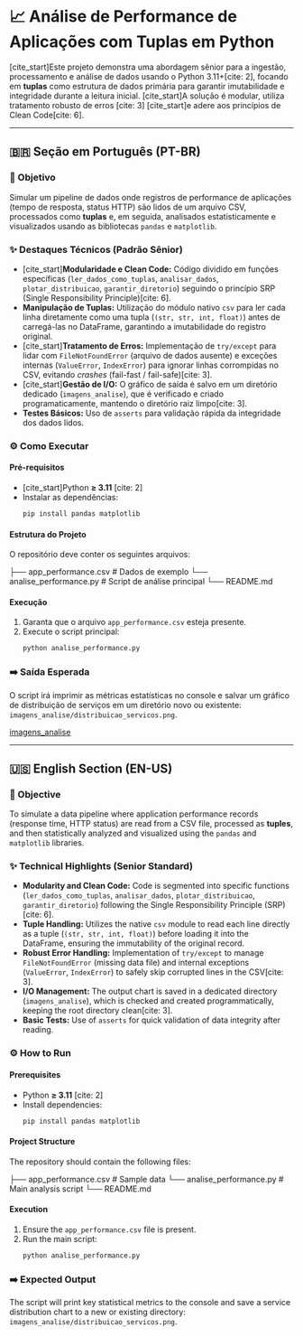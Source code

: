 # 📈 Análise de Performance de Aplicações com Tuplas em Python

[cite_start]Este projeto demonstra uma abordagem sênior para a ingestão, processamento e análise de dados usando o Python 3.11+[cite: 2], focando em **tuplas** como estrutura de dados primária para garantir imutabilidade e integridade durante a leitura inicial. [cite_start]A solução é modular, utiliza tratamento robusto de erros [cite: 3] [cite_start]e adere aos princípios de Clean Code[cite: 6].

---

## 🇧🇷 Seção em Português (PT-BR)

### 🚀 Objetivo

Simular um pipeline de dados onde registros de performance de aplicações (tempo de resposta, status HTTP) são lidos de um arquivo CSV, processados como **tuplas** e, em seguida, analisados estatisticamente e visualizados usando as bibliotecas `pandas` e `matplotlib`.

### ✨ Destaques Técnicos (Padrão Sênior)

* [cite_start]**Modularidade e Clean Code:** Código dividido em funções específicas (`ler_dados_como_tuplas`, `analisar_dados`, `plotar_distribuicao`, `garantir_diretorio`) seguindo o princípio SRP (Single Responsibility Principle)[cite: 6].
* **Manipulação de Tuplas:** Utilização do módulo nativo `csv` para ler cada linha diretamente como uma tupla (`(str, str, int, float)`) antes de carregá-las no DataFrame, garantindo a imutabilidade do registro original.
* [cite_start]**Tratamento de Erros:** Implementação de `try/except` para lidar com `FileNotFoundError` (arquivo de dados ausente) e exceções internas (`ValueError`, `IndexError`) para ignorar linhas corrompidas no CSV, evitando *crashes* (fail-fast / fail-safe)[cite: 3].
* [cite_start]**Gestão de I/O:** O gráfico de saída é salvo em um diretório dedicado (`imagens_analise`), que é verificado e criado programaticamente, mantendo o diretório raiz limpo[cite: 3].
* **Testes Básicos:** Uso de `asserts` para validação rápida da integridade dos dados lidos.

### ⚙️ Como Executar

#### Pré-requisitos
* [cite_start]Python **≥ 3.11** [cite: 2]
* Instalar as dependências:
    ```bash
    pip install pandas matplotlib
    ```

#### Estrutura do Projeto
O repositório deve conter os seguintes arquivos:

├── app_performance.csv # Dados de exemplo └── analise_performance.py # Script de análise principal └── README.md

#### Execução
1.  Garanta que o arquivo `app_performance.csv` esteja presente.
2.  Execute o script principal:
    ```bash
    python analise_performance.py
    ```

### ➡️ Saída Esperada
O script irá imprimir as métricas estatísticas no console e salvar um gráfico de distribuição de serviços em um diretório novo ou existente: `imagens_analise/distribuicao_servicos.png`.

[imagens_analise](imagens_analise/distribuicao_servicos.png)

---

## 🇺🇸 English Section (EN-US)

### 🚀 Objective

To simulate a data pipeline where application performance records (response time, HTTP status) are read from a CSV file, processed as **tuples**, and then statistically analyzed and visualized using the `pandas` and `matplotlib` libraries.

### ✨ Technical Highlights (Senior Standard)

* **Modularity and Clean Code:** Code is segmented into specific functions (`ler_dados_como_tuplas`, `analisar_dados`, `plotar_distribuicao`, `garantir_diretorio`) following the Single Responsibility Principle (SRP)[cite: 6].
* **Tuple Handling:** Utilizes the native `csv` module to read each line directly as a tuple (`(str, str, int, float)`) before loading it into the DataFrame, ensuring the immutability of the original record.
* **Robust Error Handling:** Implementation of `try/except` to manage `FileNotFoundError` (missing data file) and internal exceptions (`ValueError`, `IndexError`) to safely skip corrupted lines in the CSV[cite: 3].
* **I/O Management:** The output chart is saved in a dedicated directory (`imagens_analise`), which is checked and created programmatically, keeping the root directory clean[cite: 3].
* **Basic Tests:** Use of `asserts` for quick validation of data integrity after reading.

### ⚙️ How to Run

#### Prerequisites
* Python **≥ 3.11** [cite: 2]
* Install dependencies:
    ```bash
    pip install pandas matplotlib
    ```

#### Project Structure
The repository should contain the following files:

├── app_performance.csv # Sample data └── analise_performance.py # Main analysis script └── README.md

#### Execution
1.  Ensure the `app_performance.csv` file is present.
2.  Run the main script:
    ```bash
    python analise_performance.py
    ```

### ➡️ Expected Output
The script will print key statistical metrics to the console and save a service distribution chart to a new or existing directory: `imagens_analise/distribuicao_servicos.png`.
